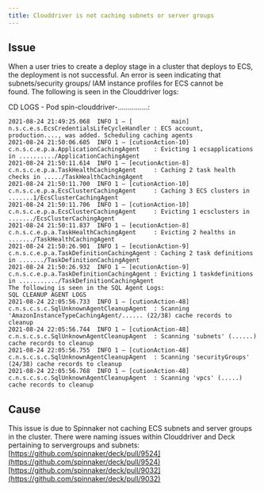 ```yaml
---
title: Clouddriver is not caching subnets or server groups
---
```


## Issue
When a user tries to create a deploy stage in a cluster that deploys to ECS, the deployment is not successful. An error is seen indicating that subnets/security groups/ IAM instance profiles for ECS cannot be found. The following is seen in the Clouddriver logs:

CD LOGS -
Pod spin-clouddriver-...............:
```
2021-08-24 21:49:25.068  INFO 1 — [           main] n.s.c.e.s.EcsCredentialsLifeCycleHandler : ECS account, production...., was added. Scheduling caching agents
2021-08-24 21:50:06.605  INFO 1 — [cutionAction-10] c.n.s.c.e.p.a.ApplicationCachingAgent    : Evicting 1 ecsapplications in ........../ApplicationCachingAgent
2021-08-24 21:50:11.614  INFO 1 — [ecutionAction-8] c.n.s.c.e.p.a.TaskHealthCachingAgent     : Caching 2 task health checks in ...../TaskHealthCachingAgent
2021-08-24 21:50:11.700  INFO 1 — [cutionAction-10] c.n.s.c.e.p.a.EcsClusterCachingAgent     : Caching 3 ECS clusters in .......1/EcsClusterCachingAgent
2021-08-24 21:50:11.706  INFO 1 — [cutionAction-10] c.n.s.c.e.p.a.EcsClusterCachingAgent     : Evicting 1 ecsclusters in ......./EcsClusterCachingAgent
2021-08-24 21:50:11.837  INFO 1 — [ecutionAction-8] c.n.s.c.e.p.a.TaskHealthCachingAgent     : Evicting 2 healths in ......./TaskHealthCachingAgent
2021-08-24 21:50:26.901  INFO 1 — [ecutionAction-9] c.n.s.c.e.p.a.TaskDefinitionCachingAgent : Caching 2 task definitions in ......./TaskDefinitionCachingAgent
2021-08-24 21:50:26.932  INFO 1 — [ecutionAction-9] c.n.s.c.e.p.a.TaskDefinitionCachingAgent : Evicting 1 taskdefinitions in .........../TaskDefinitionCachingAgent
The following is seen in the SQL Agent Logs:
SQL CLEANUP AGENT LOGS
2021-08-24 22:05:56.733  INFO 1 — [cutionAction-48] c.n.s.c.s.c.SqlUnknownAgentCleanupAgent  : Scanning 'AmazonInstanceTypeCachingAgent/...... (22/38) cache records to cleanup
2021-08-24 22:05:56.744  INFO 1 — [cutionAction-48] c.n.s.c.s.c.SqlUnknownAgentCleanupAgent  : Scanning 'subnets' (......) cache records to cleanup
2021-08-24 22:05:56.755  INFO 1 — [cutionAction-48] c.n.s.c.s.c.SqlUnknownAgentCleanupAgent  : Scanning 'securityGroups' (24/38) cache records to cleanup
2021-08-24 22:05:56.768  INFO 1 — [cutionAction-48] c.n.s.c.s.c.SqlUnknownAgentCleanupAgent  : Scanning 'vpcs' (.....) cache records to cleanup
```

## Cause
This issue is due to Spinnaker not caching ECS subnets and server groups in the cluster. There were naming issues within Clouddriver and Deck pertaining to servergroups and subnets:[https://github.com/spinnaker/deck/pull/9524](https://github.com/spinnaker/deck/pull/9524)[https://github.com/spinnaker/deck/pull/9032](https://github.com/spinnaker/deck/pull/9032)


